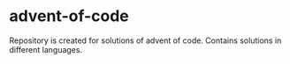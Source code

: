 # advent-of-code

Repository is created for solutions of advent of code.
Contains solutions in different languages.